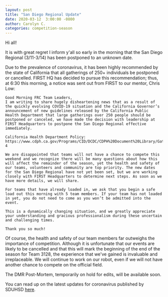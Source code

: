 ```yaml
---
layout: post
title: "San Diego Regional Update"
date: 2020-03-12  3:00:00 -0800
author: Carolyn C.
categories: competition-season
---
```


Hi all!

It is with great regret I inform y'all so early in the morning that the San Diego Regional (3/11-3/14) has been postponed to an unknown date.

Due to the prevalence of coronavirus, it has been highly recommended by the state of California that all gatherings of 250+ individuals be postponed or cancelled. FIRST HQ has decided to pursue this recommendation; thus, at 6:30 this morning, a notice was sent out from FIRST to our mentor, Chris Low:

```
Good Morning FRC Team Leaders,	
I am writing to share hugely disheartening news that as a result of the quickly evolving COVID-19 situation and the California Governor’s announcement of new guidelines released by the California Public Health Department that large gatherings over 250 people should be postponed or canceled, we have made the decision with leadership at FIRST Headquarters to postpone the San Diego Regional effective immediately.

California Health Department Policy: https://www.cdph.ca.gov/Programs/CID/DCDC/CDPH%20Document%20Library/Gathering_Guidance_03.11.20.pdf 4

We are disappointed that teams will not have a chance to compete this weekend and we recognize there will be many questions about how this will affect the remainder of the season, yet the health and safety of our teams, volunteers and community are top priority. The new dates for the San Diego Regional have not yet been set, but we are working closely with FIRST Headquarters to determine next steps. As soon as we have more details, we will share.

For teams that have already loaded in, we ask that you begin a safe load out this morning with 5 team members. If your team has not loaded in yet, you do not need to come as you won’t be admitted into the event.

This is a dynamically changing situation, and we greatly appreciate your understanding and gracious professionalism during these uncertain and challenging times.

Thank you so much!
```

Of course, the health and safety of our team members far outweighs the importance of competition. Although it is unfortunate that our events are likely to be cancelled and that this will mark the beginning of the end of the season for Team 3128, the experience that we've gained is invaluable and irreplaceable. We will continue to work on our robot, even if we will not have another chance to compete on the official field.

The DMR Post-Mortem, temporarily on hold for edits, will be available soon.

You can read up on the latest updates for coronavirus published by SDUHSD [here](https://www.sduhsd.net/Coronavirus/).
